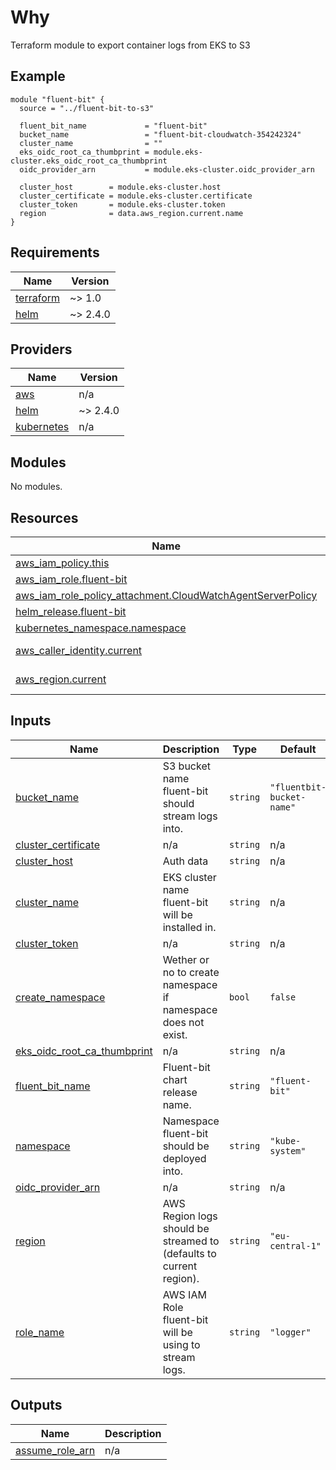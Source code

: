 <!-- BEGIN_TF_DOCS -->
# Why
Terraform module to export container logs from EKS to S3

## Example
```
module "fluent-bit" {
  source = "../fluent-bit-to-s3"

  fluent_bit_name             = "fluent-bit"
  bucket_name                 = "fluent-bit-cloudwatch-354242324"
  cluster_name                = ""
  eks_oidc_root_ca_thumbprint = module.eks-cluster.eks_oidc_root_ca_thumbprint
  oidc_provider_arn           = module.eks-cluster.oidc_provider_arn

  cluster_host        = module.eks-cluster.host
  cluster_certificate = module.eks-cluster.certificate
  cluster_token       = module.eks-cluster.token
  region              = data.aws_region.current.name
}
```

## Requirements

| Name | Version |
|------|---------|
| <a name="requirement_terraform"></a> [terraform](#requirement\_terraform) | ~> 1.0 |
| <a name="requirement_helm"></a> [helm](#requirement\_helm) | ~> 2.4.0 |

## Providers

| Name | Version |
|------|---------|
| <a name="provider_aws"></a> [aws](#provider\_aws) | n/a |
| <a name="provider_helm"></a> [helm](#provider\_helm) | ~> 2.4.0 |
| <a name="provider_kubernetes"></a> [kubernetes](#provider\_kubernetes) | n/a |

## Modules

No modules.

## Resources

| Name | Type |
|------|------|
| [aws_iam_policy.this](https://registry.terraform.io/providers/hashicorp/aws/latest/docs/resources/iam_policy) | resource |
| [aws_iam_role.fluent-bit](https://registry.terraform.io/providers/hashicorp/aws/latest/docs/resources/iam_role) | resource |
| [aws_iam_role_policy_attachment.CloudWatchAgentServerPolicy](https://registry.terraform.io/providers/hashicorp/aws/latest/docs/resources/iam_role_policy_attachment) | resource |
| [helm_release.fluent-bit](https://registry.terraform.io/providers/hashicorp/helm/latest/docs/resources/release) | resource |
| [kubernetes_namespace.namespace](https://registry.terraform.io/providers/hashicorp/kubernetes/latest/docs/resources/namespace) | resource |
| [aws_caller_identity.current](https://registry.terraform.io/providers/hashicorp/aws/latest/docs/data-sources/caller_identity) | data source |
| [aws_region.current](https://registry.terraform.io/providers/hashicorp/aws/latest/docs/data-sources/region) | data source |

## Inputs

| Name | Description | Type | Default | Required |
|------|-------------|------|---------|:--------:|
| <a name="input_bucket_name"></a> [bucket\_name](#input\_bucket\_name) | S3 bucket name fluent-bit should stream logs into. | `string` | `"fluentbit-bucket-name"` | no |
| <a name="input_cluster_certificate"></a> [cluster\_certificate](#input\_cluster\_certificate) | n/a | `string` | n/a | yes |
| <a name="input_cluster_host"></a> [cluster\_host](#input\_cluster\_host) | Auth data | `string` | n/a | yes |
| <a name="input_cluster_name"></a> [cluster\_name](#input\_cluster\_name) | EKS cluster name fluent-bit will be installed in. | `string` | n/a | yes |
| <a name="input_cluster_token"></a> [cluster\_token](#input\_cluster\_token) | n/a | `string` | n/a | yes |
| <a name="input_create_namespace"></a> [create\_namespace](#input\_create\_namespace) | Wether or no to create namespace if namespace does not exist. | `bool` | `false` | no |
| <a name="input_eks_oidc_root_ca_thumbprint"></a> [eks\_oidc\_root\_ca\_thumbprint](#input\_eks\_oidc\_root\_ca\_thumbprint) | n/a | `string` | n/a | yes |
| <a name="input_fluent_bit_name"></a> [fluent\_bit\_name](#input\_fluent\_bit\_name) | Fluent-bit chart release name. | `string` | `"fluent-bit"` | no |
| <a name="input_namespace"></a> [namespace](#input\_namespace) | Namespace fluent-bit should be deployed into. | `string` | `"kube-system"` | no |
| <a name="input_oidc_provider_arn"></a> [oidc\_provider\_arn](#input\_oidc\_provider\_arn) | n/a | `string` | n/a | yes |
| <a name="input_region"></a> [region](#input\_region) | AWS Region logs should be streamed to (defaults to current region). | `string` | `"eu-central-1"` | no |
| <a name="input_role_name"></a> [role\_name](#input\_role\_name) | AWS IAM Role fluent-bit will be using to stream logs. | `string` | `"logger"` | no |

## Outputs

| Name | Description |
|------|-------------|
| <a name="output_assume_role_arn"></a> [assume\_role\_arn](#output\_assume\_role\_arn) | n/a |
<!-- END_TF_DOCS -->
